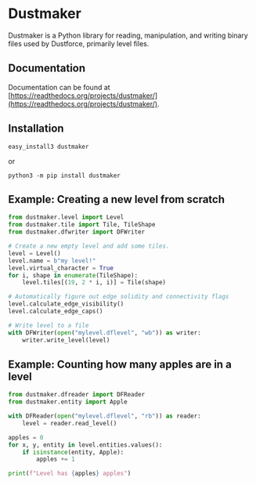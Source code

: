 Dustmaker
=========

Dustmaker is a Python library for reading, manipulation, and writing
binary files used by Dustforce, primarily level files.

Documentation
-------------

Documentation can be found at
[https://readthedocs.org/projects/dustmaker/](https://readthedocs.org/projects/dustmaker/).

Installation
------------

    easy_install3 dustmaker

or

    python3 -m pip install dustmaker

Example: Creating a new level from scratch
---------------------------

```python
from dustmaker.level import Level
from dustmaker.tile import Tile, TileShape
from dustmaker.dfwriter import DFWriter

# Create a new empty level and add some tiles.
level = Level()
level.name = b"my level!"
level.virtual_character = True
for i, shape in enumerate(TileShape):
    level.tiles[(19, 2 * i, i)] = Tile(shape)

# Automatically figure out edge solidity and connectivity flags
level.calculate_edge_visibility()
level.calculate_edge_caps()

# Write level to a file
with DFWriter(open("mylevel.dflevel", "wb")) as writer:
    writer.write_level(level)
```

Example: Counting how many apples are in a level
--------------------------

```python
from dustmaker.dfreader import DFReader
from dustmaker.entity import Apple

with DFReader(open("mylevel.dflevel", "rb")) as reader:
    level = reader.read_level()

apples = 0
for x, y, entity in level.entities.values():
    if isinstance(entity, Apple):
        apples += 1

print(f"Level has {apples} apples")
```
